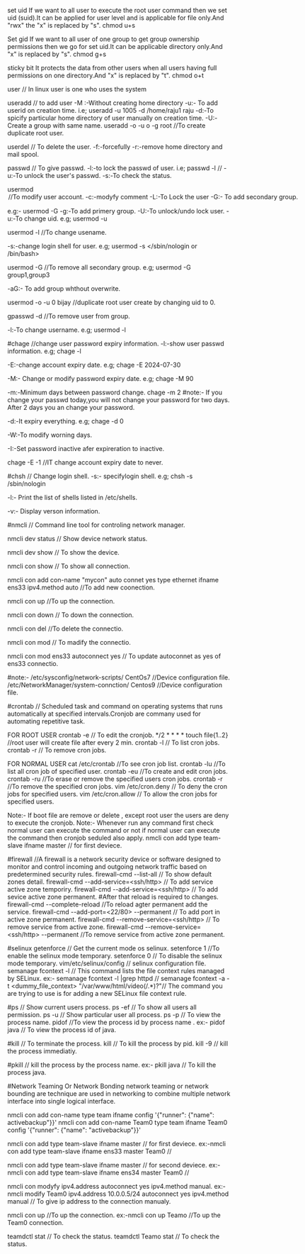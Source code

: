 set uid
If we want to all user to execute the root user command then we set uid (suid).It can be applied for user level and is applicable for file only.And "rwx" the "x" is replaced by "s".
chmod u+s <filename>

Set gid
If we want to all user of one group to get group ownership permissions then we go for set uid.It can be applicable directory only.And "x" is replaced by "s".
chmod g+s <directory name > 

sticky bit
It protects the data from other users when all users having full permissions on one directory.And "x" is replaced by "t".
chmod o+t <directory name>

user // In linux user is one who uses the system

useradd <user name> // to add user 
-M :-Without creating home directory
-u:- To add userid on creation time.
i.e; useradd -u 1005 -d /home/raju1 raju
-d:-To spicify particular home directory of user manually on creation time.
-U:-Create a group with same name.
useradd -o -u o -g root <username> //To create duplicate root user.

userdel <username> // To delete the user.
-f:-forcefully
-r:-remove home directory and mail spool.

passwd <username> // To give passwd.
-l:-to lock the passwd of user.
i.e; passwd -l <username> //
-u:-To unlock the user's passwd.
-s:-To check the status.

usermod <option> <usename> //To modify user account.
-c:-modyfy comment
-L:-To Lock the user
-G:- To add secondary group.

e.g:- usermod -G <group name> <user name>
-g:-To add primery group.
-U:-To unlock/undo lock user.
-u:-To change uid.
e.g; usermod -u <uid> <user name>

usermod -l <new name> <old name> //To change usename.

-s:-change login shell for user.
e.g; usermod -s </sbin/nologin or /bin/bash> <user name>

usermod -G <user name> //To remove all secondary group.
e.g; usermod -G group1,group3 <username>

-aG:- To add group whthout overwrite.

usermod -o -u 0 bijay //duplicate root user create by changing uid to 0.

gpasswd -d <username> <group name> //To remove user from group.

-l:-To change username.
e.g; usermod -l <new name> <old name>

#chage //change user password expiry information.
-l:-show user passwd information.
e.g; chage -l <user name>

-E:-change account expiry date.
e.g; chage -E 2024-07-30 <user  name>

-M:- Change or modify password expiry date.
e.g; chage -M 90 <username>

-m:-Minimum days between password change.
chage -m 2 <user name>
#note:- If you change your passwd today,you will not change your password for two days.
After 2 days you an change your password.

-d:-It expiry everything.
e.g; chage -d 0 <user name>

-W:-To modify worning days.

-I:-Set password inactive afer expireration to inactive.

chage -E -1 <user name> //IT change account expiry date to never.

#chsh // Change login shell.
-s:- specifylogin shell.
e.g; chsh -s /sbin/nologin <usernamr>

-l:- Print the list of shells listed in /etc/shells.

-v:- Display verson information.

#nmcli // Command line tool for controling network manager.

nmcli dev status // Show device network status.

nmcli dev show // To show the device.

nmcli con show // To show all connection.

nmcli con add con-name "mycon" auto connet yes type ethernet ifname ens33 ipv4.method auto //To add new coonection.

nmcli con up <con-name> //To up the connection.

nmcli con down <con-name> // To down the connection.

nmcli con del <con-name> //To delete the connectio.

nmcli con mod <con-name> // To madify the connectio.

nmcli con mod ens33 autoconnect yes // To update autoconnet as yes of ens33 connectio.

#note:- /etc/sysconfig/network-scripts/      CentOs7  //Device configuration file.  
        /etc/NetworkManager/system-connction/     Centos9 //Device configuration file.  

#crontab // Scheduled task and command on operating systems that runs automatically at specified intervals.Cronjob are commany used for automating repetitive task.

FOR ROOT USER
crontab -e // To edit the cronjob.
*/2 * * * * touch file{1..2} //root user will create file after every 2 min.
crontab -l // To list cron jobs.
crontab -r // To remove cron jobs.

FOR NORMAL USER
cat /etc/crontab //To see cron job list.
crontab -lu <username> //To list all cron job of specified user.
crontab -eu <username> //To create and edit cron jobs.
crontab -ru <username> //To erase or remove the specified users cron jobs.
crontab -r <job id> //To remove the specified cron jobs.
vim /etc/cron.deny // To deny the cron jobs for specified users.
vim /etc/cron.allow // To allow the cron jobs for specified users.

Note:- If boot file are remove or delete , except root user the users are deny to execute the cronjob.
Note:- Whenever run any command first check normal user can execute the command or not if normal user can execute the command then cronjob seduled also apply.
nmcli con add type team-slave ifname <device name1> master <connection name> // for first deviece.

#firewall //A firewall is a network security device or software designed to monitor and control incoming and outgoing network traffic based on predetermined security rules. 
firewall-cmd --list-all // To show default zones detail.
firewall-cmd --add-service=<ssh/http> // To add service active zone temporiry.
firewall-cmd --add-service=<ssh/http> // To add sevice active zone permanent.
#After that reload is required to changes.
firewall-cmd --complete-reload //To reload agter permanent add the service.
firewall-cmd --add-port=<22/80> --permanent // To add port in active zone permanent. 
firewall-cmd --remove-service=<ssh/http> // To remove service from active zone.
firewall-cmd --remove-service=<ssh/http> --permanent //To remove service from active zone permanent.

#selinux
getenforce // Get the current mode os selinux.
setenforce 1 //To enable the selinux mode temporary.
setenforce 0 // To disable the selinux mode temporary.
vim/etc/selinux/config // selinux configuration file.
semanage fcontext -l // This command lists the file context rules managed by SELinux.
ex:- semanage fcontext -l |grep httpd //
semanage fcontext -a -t <dummy_file_context> "/var/www/html/video(/.*)?"// The command you are trying to use is for adding a new SELinux file context rule.

#ps // Show current users process.
ps -ef // To show all users all permission.
ps -u <user name> // Show particular user all process.
ps -p <pid> // To view the process name.
pidof <process name> //To view the process id by process name .
ex:- pidof java // To view the process id of java.

#kill // To terminate the process.
kill <process id> // To kill the process by pid.
kill -9 <process id> // kill the process immediatiy.

#pkill // kill the process by the process name.
ex:- pkill java // To kill the process java.

#Network Teaming Or Network Bonding
network teaming or network bounding are technique are used in networking to combine multiple network interface into single logical interface.

nmcli con add con-name <connection name> type team ifname <connection name> config '{"runner": {"name": activebackup"}}'
nmcli con add con-name Team0 type team ifname Team0 config '{"runner": {"name": "activebackup"}}'

nmcli con add type team-slave ifname <device name1> master <connection name> // for first deviece.
ex:-nmcli con add type team-slave ifname ens33 master Team0 // 

nmcli con add type team-slave ifname <device name2> master <connection name> // for second deviece.
ex:-nmcli con add type team-slave ifname ens34 master Team0 //

nmcli con modyfy <connectio name> ipv4.address <ip address> autoconnect yes ipv4.method manual.
ex:-nmcli modify Team0 ipv4.address 10.0.0.5/24 autoconnect yes ipv4.method manual // To give ip address to the connection manualy.

nmcli con up <connection name> //To up the connection.
ex:-nmcli con up Teamo //To up the Team0 connection.

teamdctl <connection name> stat // To check the status.
teamdctl Teamo stat // To check the status.

